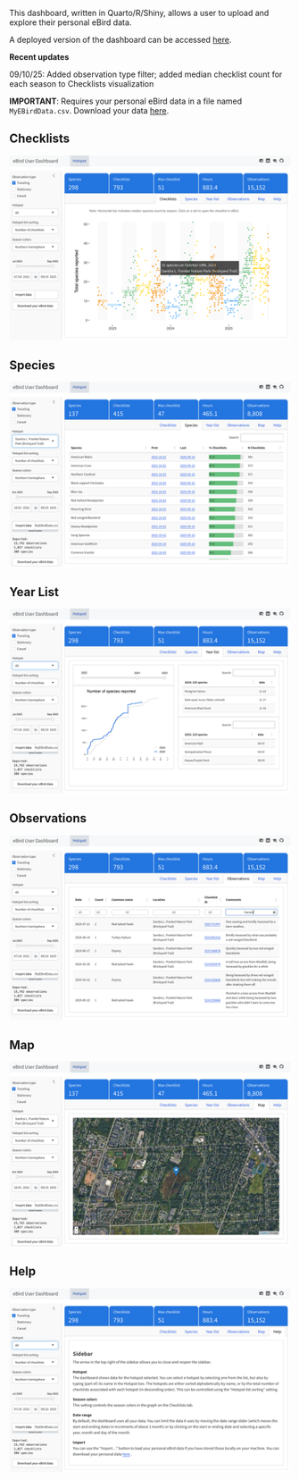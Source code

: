 This dashboard, written in Quarto/R/Shiny, allows a user to upload and explore their personal eBird data.

A deployed version of the dashboard can be accessed [here](https://ebird.annepier.com).

**Recent updates**

09/10/25: Added observation type filter; added median checklist count for each season to Checklists visualization

**IMPORTANT**: Requires your personal eBird data in a file named `MyEBirdData.csv`. Download your data [here](https://ebird.org/downloadMyData).

## Checklists
![](README-images/checklists-screenshot.png)

## Species
![](README-images/species-screenshot.png)

## Year List
![](README-images/yearlist-screenshot.png)

## Observations
![](README-images/observations-screenshot.png)

## Map
![](README-images/map-screenshot.png)

## Help
![](README-images/help-screenshot.png)
